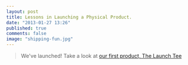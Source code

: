 ```yaml
---
layout: post
title: Lessons in Launching a Physical Product.
date: "2013-01-27 13:26"
published: true
comments: false
image: "shipping-fun.jpg"
---
```

> We've launched! Take a look at [our first product, The Launch Tee](http://pointsofinterest.clothing)



